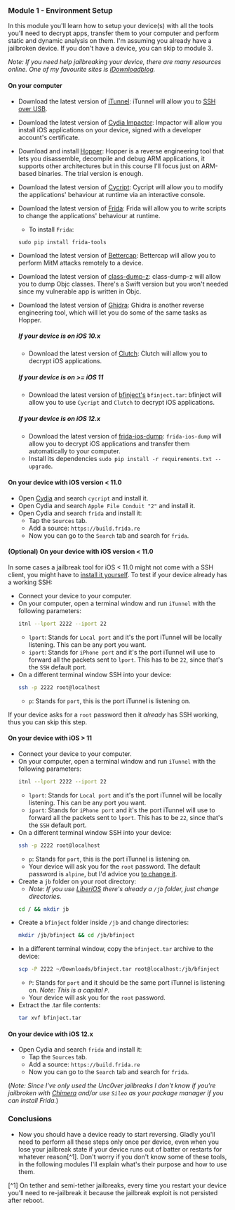 ### Module 1 - Environment Setup

In this module you'll learn how to setup your device(s) with all the tools you'll need to decrypt apps, transfer them to your computer and perform static and dynamic analysis on them. I'm assuming you already have a jailbroken device. If you don't have a device, you can skip to module 3.

_Note: If you need help jailbreaking your device, there are many resources online. One of my favourite sites is [iDownloadblog](https://www.idownloadblog.com/jailbreak/)._

#### On your computer

- Download the latest version of [iTunnel](https://code.google.com/archive/p/iphonetunnel-usbmuxconnectbyport/downloads): iTunnel will allow you to [SSH over USB](https://iphonedevwiki.net/index.php/SSH_Over_USB).
- Download the latest version of [Cydia Impactor](http://www.cydiaimpactor.com/): Impactor will allow you install iOS applications on your device, signed with a developer account's certificate.
- Download and install [Hopper](https://www.hopperapp.com/): Hopper is a reverse engineering tool that lets you disassemble, decompile and debug ARM applications, it supports other architectures but in this course I'll focus just on ARM-based binaries. The trial version is enough.
- Download the latest version of [Cycript](http://www.cycript.org/): Cycript will allow you to modify the applications' behaviour at runtime via an interactive console.
- Download the latest version of [Frida](https://www.frida.re/docs/ios/): Frida will allow you to write scripts to change the applications' behaviour at runtime.
    - To install `Frida`:
    ```shell
    sudo pip install frida-tools
    ```
- Download the latest version of [Bettercap](https://www.bettercap.org/installation/): Bettercap will allow you to perform MitM attacks remotely to a device.
- Download the latest version of [class-dump-z](https://code.google.com/archive/p/networkpx/downloads): class-dump-z will allow you to dump Objc classes. There's a Swift version but you won't needed since my vulnerable app is written in Objc.
- Download the latest version of [Ghidra](https://ghidra-sre.org/): Ghidra is another reverse engineering tool, which will let you do some of the same tasks as Hopper.
  ##### If your device is on iOS 10.x
  - Download the latest version of [Clutch](https://github.com/KJCracks/Clutch/releases): Clutch will allow you to decrypt iOS applications.

  ##### If your device is on >= iOS 11
  - Download the latest version of [bfinject's](https://github.com/BishopFox/bfinject) `bfinject.tar`: bfinject will allow you to use `Cycript` and `Clutch` to decrypt iOS applications.

  ##### If your device is on iOS 12.x
  - Download the latest version of [frida-ios-dump](https://github.com/AloneMonkey/frida-ios-dump): `frida-ios-dump` will allow you to decrypt iOS applications and transfer them automatically to your computer.
  - Install its dependencies `sudo pip install -r requirements.txt --upgrade`.

#### On your device with iOS version < 11.0

- Open [Cydia](https://cydia.saurik.com/) and search `cycript` and install it.
- Open Cydia and search `Apple File Conduit "2"` and install it.
- Open Cydia and search `frida` and install it:
    - Tap the `Sources` tab.
    - Add a source: `https://build.frida.re`
    - Now you can go to the `Search` tab and search for `frida`.

#### (Optional) On your device with iOS version < 11.0
In some cases a jailbreak tool for iOS < 11.0 might not come with a SSH client, you might have to [install it yourself](https://ivrodriguez.com/installing-dropbear-ssh-on-ios-10-3-3/). To test if your device already has a working SSH:
- Connect your device to your computer.
- On your computer, open a terminal window and run `iTunnel` with the following parameters:
    ```bash
    itnl --lport 2222 --iport 22
    ```
    - `lport`: Stands for `Local port` and it's the port iTunnel will be locally listening. This can be any port you want.
    - `iport`: Stands for `iPhone port` and it's the port iTunnel will use to forward all the packets sent to `lport`. This has to be `22`, since that's the `SSH` default port.
- On a different terminal window SSH into your device:
    ```bash
    ssh -p 2222 root@localhost
    ```
    - `p`: Stands for `port`, this is the port iTunnel is listening on.

If your device asks for a `root` password then it _already_ has SSH working, thus you can skip this step.

#### On your device with iOS > 11

- Connect your device to your computer.
- On your computer, open a terminal window and run `iTunnel` with the following parameters:
    ```bash
    itnl --lport 2222 --iport 22
    ```
    - `lport`: Stands for `Local port` and it's the port iTunnel will be locally listening. This can be any port you want.
    - `iport`: Stands for `iPhone port` and it's the port iTunnel will use to forward all the packets sent to `lport`. This has to be `22`, since that's the `SSH` default port.
- On a different terminal window SSH into your device:
    ```bash
    ssh -p 2222 root@localhost
    ```
    - `p`: Stands for `port`, this is the port iTunnel is listening on.
    - Your device will ask you for the `root` password. The default password is `alpine`, but I'd advice you [to change it](https://cydia.saurik.com/password.html).
- Create a `jb` folder on your root directory:
    - _Note: If you use [LiberiOS](http://newosxbook.com/liberios/) there's already a `/jb` folder, just change directories._
    ```bash
    cd / && mkdir jb
    ```
- Create a `bfinject` folder inside `/jb` and change directories:
    ```bash
    mkdir /jb/bfinject && cd /jb/bfinject
    ```
- In a different terminal window, copy the `bfinject.tar` archive to the device:
    ```bash
    scp -P 2222 ~/Downloads/bfinject.tar root@localhost:/jb/bfinject
    ```
    - `P`: Stands for `port` and it should be the same port iTunnel is listening on. _Note: This is a capital `P`_.
    - Your device will ask you for the `root` password.
- Extract the .tar file contents:
    ```bash
    tar xvf bfinject.tar
    ```

#### On your device with iOS 12.x
- Open Cydia and search `frida` and install it:
    - Tap the `Sources` tab.
    - Add a source: `https://build.frida.re`
    - Now you can go to the `Search` tab and search for `frida`.

(*Note: Since I've only used the Unc0ver jailbreaks I don't know if you're jailbroken with [Chimera](https://chimera.sh/) and/or use `Sileo` as your package manager if you can install Frida.*)

### Conclusions

- Now you should have a device ready to start reversing. Gladly you'll need to perform all these steps only once per device, even when you lose your jailbreak state if your device runs out of batter or restarts for whatever reason[^1]. Don't worry if you don't know some of these tools, in the following modules I'll explain what's their purpose and how to use them.


[^1] On tether and semi-tether jailbreaks, every time you restart your device you'll need to re-jailbreak it because the jailbreak exploit is not persisted after reboot.
